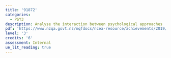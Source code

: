 ```yaml
---
title: '91872'
categories:
  - PSY3
description: Analyse the interaction between psychological approaches
pdf: 'https://www.nzqa.govt.nz/nqfdocs/ncea-resource/achievements/2019/as91848.pdf'
level: '3'
credits: '6'
assessment: Internal
ue_lit_reading: true
---
```


